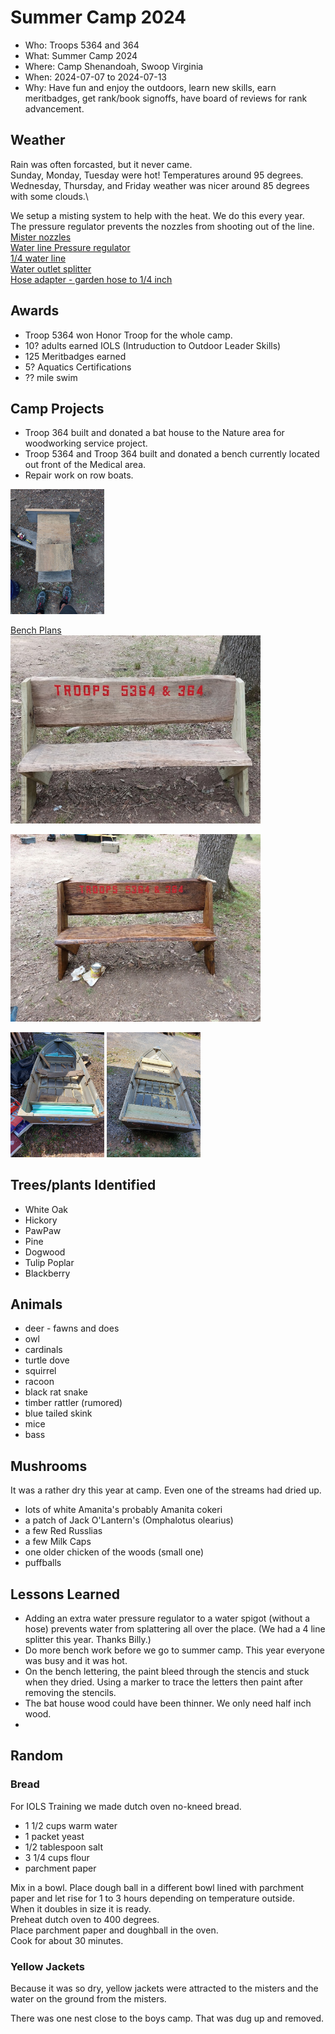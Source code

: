 # Summer Camp 2024
- Who: Troops 5364 and 364
- What: Summer Camp 2024 
- Where: Camp Shenandoah, Swoop Virginia 
- When: 2024-07-07 to 2024-07-13
- Why: Have fun and enjoy the outdoors, learn new skills, earn meritbadges, get rank/book signoffs, have board of reviews for rank advancement.

## Weather

Rain was often forcasted, but it never came.\
Sunday, Monday, Tuesday were hot! Temperatures around 95 degrees.\
Wednesday, Thursday, and Friday weather was nicer around 85 degrees with some clouds.\

We setup a misting system to help with the heat. We do this every year.\
The pressure regulator prevents the nozzles from shooting out of the line.\
[Mister nozzles](https://www.amazon.com/dp/B0922PCQSG?ref=ppx_yo2ov_dt_b_product_details&th=1)\
[Water line Pressure regulator](https://www.homedepot.com/p/Rain-Bird-Drip-25-psi-Pressure-Regulator-for-3-4-in-FHT-x-3-4-in-MHT-HT07525PSX/202262484)\
[1/4 water line](https://www.homedepot.com/p/Rain-Bird-1-4-in-x-100-ft-Distribution-Tubing-for-Drip-Irrigation-T22-100SX/202078362)\
[Water outlet splitter](https://www.homedepot.com/p/Morvat-Brass-Garden-Hose-Splitter-Heavy-Duty-2-Way-Hose-Connector-Fitting-MOR-BCONNECTOR-2-A/316286197)\
[Hose adapter - garden hose to 1/4 inch](https://www.homedepot.com/p/Everbilt-3-4-in-FHT-x-1-4-in-O-D-Compression-Brass-Adapter-Fitting-801789/207176917)


## Awards 

- Troop 5364 won Honor Troop for the whole camp.
- 10? adults earned IOLS (Intruduction to Outdoor Leader Skills)
- 125 Meritbadges earned
- 5? Aquatics Certifications
- ?? mile swim

## Camp Projects

- Troop 364 built and donated a bat house to the Nature area for woodworking service project.
- Troop 5364 and Troop 364 built and donated a bench currently located out front of the Medical area.
- Repair work on row boats.

<img src="../images/summer_camp_2024/Birdhouse.jpg" alt="bat house" width="150"/>

[Bench Plans](https://rogueengineer.com/diy-outdoor-bench-plans-with-back/)\
<img src="../images/summer_camp_2024/bench_unstained.jpg" alt="bench unstained" width="400"/>

<img src="../images/summer_camp_2024/bench_stained.jpg" alt="bench unstained" width="400"/>

<img src="../images/summer_camp_2024/boat_repair_before.jpg" alt="bench unstained" width="150"/> <img src="../images/summer_camp_2024/boat_repair_after.jpg" alt="bench unstained" width="150"/>

## Trees/plants Identified
- White Oak
- Hickory
- PawPaw
- Pine
- Dogwood
- Tulip Poplar
- Blackberry

  
## Animals
- deer - fawns and does
- owl
- cardinals
- turtle dove
- squirrel
- racoon
- black rat snake
- timber rattler (rumored)
- blue tailed skink
- mice
- bass

## Mushrooms
It was a rather dry this year at camp. Even one of the streams had dried up.
- lots of white Amanita's probably Amanita cokeri
- a patch of Jack O'Lantern's (Omphalotus olearius)
- a few Red Russlias
- a few Milk Caps
- one older chicken of the woods (small one)
- puffballs 
   
## Lessons Learned 

- Adding an extra water pressure regulator to a water spigot (without a hose) prevents water from splattering all over the place. (We had a 4 line splitter this year. Thanks Billy.)
- Do more bench work before we go to summer camp. This year everyone was busy and it was hot.
- On the bench lettering, the paint bleed through the stencis and stuck when they dried. Using a marker to trace the letters then paint after removing the stencils.
- The bat house wood could have been thinner. We only need half inch wood.
- 

## Random

### Bread
For IOLS Training we made dutch oven no-kneed bread.

- 1 1/2 cups warm water
- 1 packet yeast
- 1/2 tablespoon salt
- 3 1/4 cups flour
- parchment paper

Mix in a bowl. Place dough ball in a different bowl lined with parchment paper and let rise for 1 to 3 hours depending on temperature outside.\
When it doubles in size it is ready. \
Preheat dutch oven to 400 degrees.\
Place parchment paper and doughball in the oven.\
Cook for about 30 minutes.

### Yellow Jackets
Because it was so dry, yellow jackets were attracted to the misters and the water on the ground from the misters.

There was one nest close to the boys camp. That was dug up and removed. 
